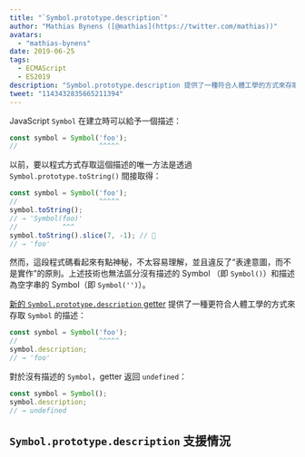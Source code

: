 ```yaml
---
title: "`Symbol.prototype.description`"
author: "Mathias Bynens ([@mathias](https://twitter.com/mathias))"
avatars: 
  - "mathias-bynens"
date: 2019-06-25
tags: 
  - ECMAScript
  - ES2019
description: "Symbol.prototype.description 提供了一種符合人體工學的方式來存取 Symbol 的描述。"
tweet: "1143432835665211394"
---
```

JavaScript `Symbol` 在建立時可以給予一個描述：

```js
const symbol = Symbol('foo');
//                    ^^^^^
```

以前，要以程式方式存取這個描述的唯一方法是透過 `Symbol.prototype.toString()` 間接取得：

```js
const symbol = Symbol('foo');
//                    ^^^^^
symbol.toString();
// → 'Symbol(foo)'
//           ^^^
symbol.toString().slice(7, -1); // 🤔
// → 'foo'
```

然而，這段程式碼看起來有點神秘，不太容易理解，並且違反了“表達意圖，而不是實作”的原則。上述技術也無法區分沒有描述的 Symbol （即 `Symbol()`）和描述為空字串的 Symbol（即 `Symbol('')`）。

<!--truncate-->
[新的 `Symbol.prototype.description` getter](https://tc39.es/ecma262/#sec-symbol.prototype.description) 提供了一種更符合人體工學的方式來存取 `Symbol` 的描述：

```js
const symbol = Symbol('foo');
//                    ^^^^^
symbol.description;
// → 'foo'
```

對於沒有描述的 `Symbol`，getter 返回 `undefined`：

```js
const symbol = Symbol();
symbol.description;
// → undefined
```

## `Symbol.prototype.description` 支援情況

<feature-support chrome="70 /blog/v8-release-70#javascript-language-features"
                 firefox="63"
                 safari="12.1"
                 nodejs="12 https://twitter.com/mathias/status/1120700101637353473"
                 babel="yes https://github.com/zloirock/core-js#ecmascript-symbol"></feature-support>
